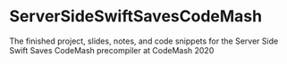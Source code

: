 # ServerSideSwiftSavesCodeMash
The finished project, slides, notes, and code snippets for the Server Side Swift Saves CodeMash precompiler at CodeMash 2020
